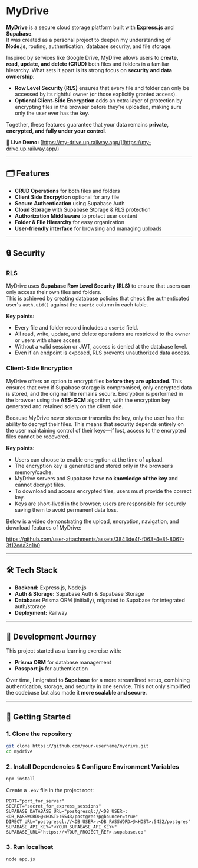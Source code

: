 # MyDrive  

**MyDrive** is a secure cloud storage platform built with **Express.js** and **Supabase**.  
It was created as a personal project to deepen my understanding of **Node.js**, routing, authentication, database security, and file storage.  

Inspired by services like Google Drive, MyDrive allows users to **create, read, update, and delete (CRUD)** both files and folders in a familiar hierarchy. What sets it apart is its strong focus on **security and data ownership**:  

- **Row Level Security (RLS)** ensures that every file and folder can only be accessed by its rightful owner (or those explicitly granted access).  
- **Optional Client-Side Encryption** adds an extra layer of protection by encrypting files in the browser before they’re uploaded, making sure only the user ever has the key.  

Together, these features guarantee that your data remains **private, encrypted, and fully under your control**.  

🔗 **Live Demo:** [https://my-drive.up.railway.app/](https://my-drive.up.railway.app/) 

---

## 🗂️ Features  

- **CRUD Operations** for both files and folders
- **Client Side Encrpytion** optional for any file 
- **Secure Authentication** using Supabase Auth  
- **Cloud Storage** with Supabase Storage & RLS protection  
- **Authorization Middleware** to protect user content  
- **Folder & File Hierarchy** for easy organization  
- **User-friendly interface** for browsing and managing uploads  

---

## 🔒 Security  
### RLS 
MyDrive uses **Supabase Row Level Security (RLS)** to ensure that users can only access their own files and folders.  
This is achieved by creating database policies that check the authenticated user's `auth.uid()` against the `userid` column in each table.

**Key points:**
- Every file and folder record includes a `userid` field.
- All read, write, update, and delete operations are restricted to the owner or users with share access.
- Without a valid session or JWT, access is denied at the database level.
- Even if an endpoint is exposed, RLS prevents unauthorized data access.

### Client-Side Encryption
MyDrive offers an option to encrypt files **before they are uploaded**. This ensures that even if Supabase storage is compromised, only encrypted data is stored, and the original file remains secure. Encryption is performed in the browser using the **AES-GCM** algorithm, with the encryption key generated and retained solely on the client side.  

Because MyDrive never stores or transmits the key, only the user has the ability to decrypt their files. This means that security depends entirely on the user maintaining control of their keys—if lost, access to the encrypted files cannot be recovered.

**Key points:**
- Users can choose to enable encryption at the time of upload.  
- The encryption key is generated and stored only in the browser’s memory/cache.  
- MyDrive servers and Supabase have **no knowledge of the key** and cannot decrypt files.  
- To download and access encrypted files, users must provide the correct key.  
- Keys are short-lived in the browser; users are responsible for securely saving them to avoid permanent data loss.  

Below is a video demonstrating the upload, encryption, navigation, and download features of MyDrive: 

https://github.com/user-attachments/assets/3843de4f-f063-4e8f-8067-3f12cda3c1b0

---

## 🛠 Tech Stack  

- **Backend:** Express.js, Node.js  
- **Auth & Storage:** Supabase Auth & Supabase Storage  
- **Database:** Prisma ORM (initially), migrated to Supabase for integrated auth/storage  
- **Deployment:** Railway  

---

## 📖 Development Journey  

This project started as a learning exercise with:  
- **Prisma ORM** for database management  
- **Passport.js** for authentication  

Over time, I migrated to **Supabase** for a more streamlined setup, combining authentication, storage, and security in one service. This not only simplified the codebase but also made it **more scalable and secure**.  

---

## 🚀 Getting Started  

### 1. Clone the repository  

```bash
git clone https://github.com/your-username/mydrive.git
cd mydrive
```

### 2. Install Dependencies & Configure Environment Variables

```bash
npm install
```

Create a `.env` file in the project root:

```env
PORT="port_for_server"
SECRET="secret_for_express_sessions"
SUPABASE_DATABASE_URL="postgresql://<DB_USER>:<DB_PASSWORD>@<HOST>:6543/postgres?pgbouncer=true"
DIRECT_URL="postgresql://<DB_USER>:<DB_PASSWORD>@<HOST>:5432/postgres"
SUPABASE_API_KEY="<YOUR_SUPABASE_API_KEY>"
SUPABASE_URL="https://<YOUR_PROJECT_REF>.supabase.co"
```

### 3. Run localhost

```bash
node app.js
```
